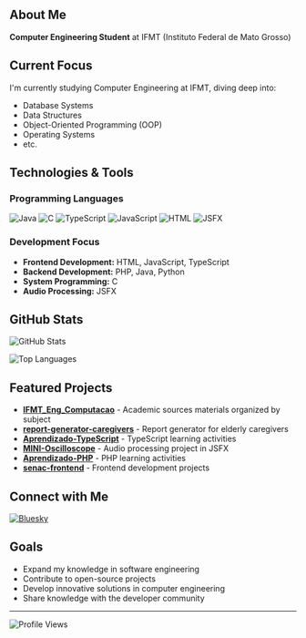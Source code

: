 ## About Me

**Computer Engineering Student** at IFMT (Instituto Federal de Mato Grosso)

## Current Focus

I'm currently studying Computer Engineering at IFMT, diving deep into:
- Database Systems
- Data Structures
- Object-Oriented Programming (OOP)
- Operating Systems
- etc.

## Technologies & Tools

### Programming Languages
![Java](https://img.shields.io/badge/Java-ED8B00?style=for-the-badge&logo=java&logoColor=white)
![C](https://img.shields.io/badge/C-00599C?style=for-the-badge&logo=c&logoColor=white)
![TypeScript](https://img.shields.io/badge/TypeScript-007ACC?style=for-the-badge&logo=typescript&logoColor=white)
![JavaScript](https://img.shields.io/badge/JavaScript-F7DF1E?style=for-the-badge&logo=javascript&logoColor=black)
![HTML](https://img.shields.io/badge/HTML5-E34F26?style=for-the-badge&logo=html5&logoColor=white)
![JSFX](https://img.shields.io/badge/JSFX-FF6B6B?style=for-the-badge&logo=reaper&logoColor=white)

### Development Focus
- **Frontend Development:** HTML, JavaScript, TypeScript
- **Backend Development:** PHP, Java, Python
- **System Programming:** C
- **Audio Processing:** JSFX

## GitHub Stats

![GitHub Stats](https://github-readme-stats.vercel.app/api?username=mateus-s-a&show_icons=true&theme=radical)

![Top Languages](https://github-readme-stats.vercel.app/api/top-langs/?username=mateus-s-a&layout=compact&theme=radical)

## Featured Projects

- **[IFMT_Eng_Computacao](https://github.com/mateus-s-a/IFMT_Eng_Computacao)** - Academic sources materials organized by subject
- **[report-generator-caregivers](https://github.com/mateus-s-a/6a592e85)** - Report generator for elderly caregivers
- **[Aprendizado-TypeScript](https://github.com/mateus-s-a/c0a3351c)** - TypeScript learning activities
- **[MINI-Oscilloscope](https://github.com/mateus-s-a/MINI-Oscilloscope)** - Audio processing project in JSFX
- **[Aprendizado-PHP](https://github.com/mateus-s-a/Aprendizado-PHP)** - PHP learning activities
- **[senac-frontend](https://github.com/mateus-s-a/senac-frontend)** - Frontend development projects

## Connect with Me

[![Bluesky](https://img.shields.io/badge/Bluesky-0085FF?style=for-the-badge&logo=bluesky&logoColor=white)](https://bsky.app/profile/spacery.bsky.social)

## Goals

- Expand my knowledge in software engineering
- Contribute to open-source projects
- Develop innovative solutions in computer engineering
- Share knowledge with the developer community

---

![Profile Views](https://komarev.com/ghpvc/?username=mateus-s-a&color=brightgreen)
